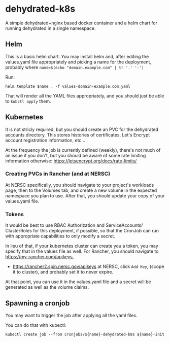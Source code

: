 # dehydrated-k8s

A simple dehydrated+nginx based docker container
and a helm chart for running dehydrated in a single namespace.

## Helm
This is a basic helm chart. You may install helm and, after
editing the values.yaml file appropriately and picking a name
for the deployment, probably where
 `name=$(echo "domain.example.com" | tr '.' '-')`

Run:
```
helm template $name . -f values-domain-example.com.yaml
```

That will render all the YAML files appropriately, and
you should just be able to `kubctl apply` them.


## Kubernetes
It is not stricly required, but you should create an PVC for 
the dehydrated accounts directory. This stores histories of 
certificates, Let's Encrypt account registration information,
etc...

At the frequency the job is currently defined (weekly), there's
not much of an issue if you don't, but you should be aware of 
some rate limiting information otherwise:
https://letsencrypt.org/docs/rate-limits/

### Creating PVCs in Rancher (and at NERSC)
At NERSC specifically, you should navigate to your project's workloads
page, then to the Volumes tab, and create a new volume in the expected
namespace you plan to use. After that, you should update your copy
of your values.yaml file.

### Tokens
It would be best to use RBAC Authorization and ServiceAccounts/
ClusterRoles for this deployment, if possible, so that the CronJob
can run with appropriate capabilities to only modify a secret.

In lieu of that, if your kubernetes cluster can create you a token,
you may specify that in the values file as well.
For Rancher, you should navigate to https://my-rancher.com/apikeys,
- https://rancher2.spin.nersc.gov/apikeys at NERSC, click `Add Key`, 
(scope it to cluster), and probably set it to never expire.

At that point, you can use it in the values.yaml file and a secret
will be generated as well as the volume claims.

## Spawning a cronjob
You may want to trigger the job after applying all the yaml files.

You can do that with kubectl:
```
kubectl create job --from cronjobs/${name}-dehydrated-k8s ${name}-init
```
